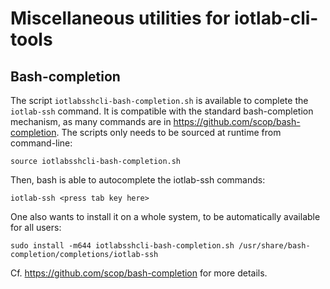 # Miscellaneous utilities for iotlab-cli-tools

## Bash-completion

The script `iotlabsshcli-bash-completion.sh` is available to complete the
`iotlab-ssh` command.  It is compatible with the standard bash-completion
mechanism, as many commands are in https://github.com/scop/bash-completion.
The scripts only needs to be sourced at runtime from command-line:

    source iotlabsshcli-bash-completion.sh

Then, bash is able to autocomplete the iotlab-ssh commands:

    iotlab-ssh <press tab key here>


One also wants to install it on a whole system, to be automatically available
for all users:

    sudo install -m644 iotlabsshcli-bash-completion.sh /usr/share/bash-completion/completions/iotlab-ssh

Cf. https://github.com/scop/bash-completion for more details.
